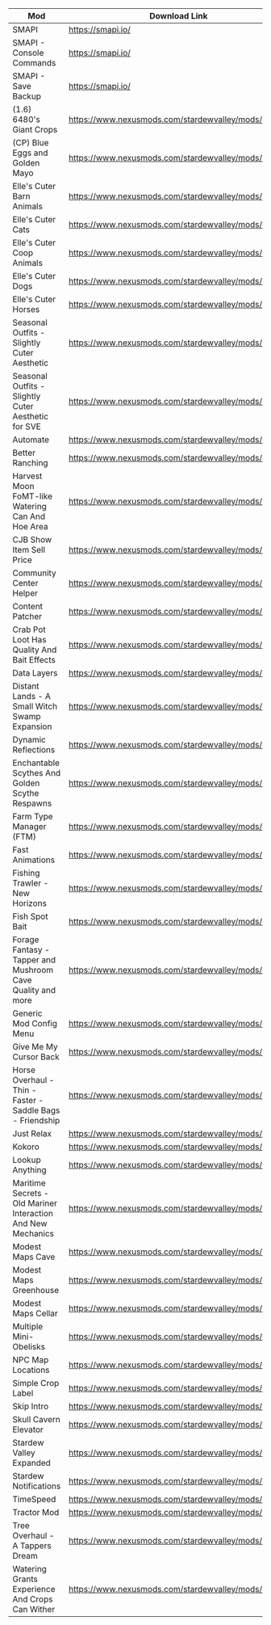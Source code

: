 | Mod                                                          | Download Link                                      |
|--------------------------------------------------------------|----------------------------------------------------|
| SMAPI                                                        | https://smapi.io/                                  |
| SMAPI - Console Commands                                     | https://smapi.io/                                  |
| SMAPI - Save Backup                                          | https://smapi.io/                                  |
| (1.6) 6480's Giant Crops                                     | https://www.nexusmods.com/stardewvalley/mods/5221  |
| (CP) Blue Eggs and Golden Mayo                               | https://www.nexusmods.com/stardewvalley/mods/20266 |
| Elle's Cuter Barn Animals                                    | https://www.nexusmods.com/stardewvalley/mods/20044 |
| Elle's Cuter Cats                                            | https://www.nexusmods.com/stardewvalley/mods/20041 |
| Elle's Cuter Coop Animals                                    | https://www.nexusmods.com/stardewvalley/mods/20043 |
| Elle's Cuter Dogs                                            | https://www.nexusmods.com/stardewvalley/mods/20040 |
| Elle's Cuter Horses                                          | https://www.nexusmods.com/stardewvalley/mods/20042 |
| Seasonal Outfits - Slightly Cuter Aesthetic                  | https://www.nexusmods.com/stardewvalley/mods/5450  |
| Seasonal Outfits - Slightly Cuter Aesthetic for SVE          | https://www.nexusmods.com/stardewvalley/mods/5969  |
| Automate                                                     | https://www.nexusmods.com/stardewvalley/mods/1063  |
| Better Ranching                                              | https://www.nexusmods.com/stardewvalley/mods/859   |
| Harvest Moon FoMT-like Watering Can And Hoe Area             | https://www.nexusmods.com/stardewvalley/mods/7851  |
| CJB Show Item Sell Price                                     | https://www.nexusmods.com/stardewvalley/mods/1915  |
| Community Center Helper                                      | https://www.nexusmods.com/stardewvalley/mods/6893  |
| Content Patcher                                              | https://www.nexusmods.com/stardewvalley/mods/1915  |
| Crab Pot Loot Has Quality And Bait Effects                   | https://www.nexusmods.com/stardewvalley/mods/7767  |
| Data Layers                                                  | https://www.nexusmods.com/stardewvalley/mods/1691  |
| Distant Lands - A Small Witch Swamp Expansion                | https://www.nexusmods.com/stardewvalley/mods/18109 |
| Dynamic Reflections                                          | https://www.nexusmods.com/stardewvalley/mods/12831 |
| Enchantable Scythes And Golden Scythe Respawns               | https://www.nexusmods.com/stardewvalley/mods/10668 |
| Farm Type Manager (FTM)                                      | https://www.nexusmods.com/stardewvalley/mods/3231  |
| Fast Animations                                              | https://www.nexusmods.com/stardewvalley/mods/1089  |
| Fishing Trawler - New Horizons                               | https://www.nexusmods.com/stardewvalley/mods/15941 |
| Fish Spot Bait                                               | https://www.nexusmods.com/stardewvalley/mods/17581 |
| Forage Fantasy - Tapper and Mushroom Cave Quality and more   | https://www.nexusmods.com/stardewvalley/mods/7554  |
| Generic Mod Config Menu                                      | https://www.nexusmods.com/stardewvalley/mods/5098  |
| Give Me My Cursor Back                                       | https://www.nexusmods.com/stardewvalley/mods/9976  |
| Horse Overhaul - Thin - Faster - Saddle Bags - Friendship    | https://www.nexusmods.com/stardewvalley/mods/7911  |
| Just Relax                                                   | https://www.nexusmods.com/stardewvalley/mods/7770  |
| Kokoro                                                       | https://www.nexusmods.com/stardewvalley/mods/15682 |
| Lookup Anything                                              | https://www.nexusmods.com/stardewvalley/mods/541   |
| Maritime Secrets - Old Mariner Interaction And New Mechanics | https://www.nexusmods.com/stardewvalley/mods/10758 |
| Modest Maps Cave                                             | https://www.nexusmods.com/stardewvalley/mods/7242  |
| Modest Maps Greenhouse                                       | https://www.nexusmods.com/stardewvalley/mods/7341  |
| Modest Maps Cellar                                           | https://www.nexusmods.com/stardewvalley/mods/7469  |
| Multiple Mini-Obelisks                                       | https://www.nexusmods.com/stardewvalley/mods/7900  |
| NPC Map Locations                                            | https://www.nexusmods.com/stardewvalley/mods/239   |
| Simple Crop Label                                            | https://www.nexusmods.com/stardewvalley/mods/314   |
| Skip Intro                                                   | https://www.nexusmods.com/stardewvalley/mods/533   |
| Skull Cavern Elevator                                        | https://www.nexusmods.com/stardewvalley/mods/963   |
| Stardew Valley Expanded                                      | https://www.nexusmods.com/stardewvalley/mods/3753  |
| Stardew Notifications                                        | https://www.nexusmods.com/stardewvalley/mods/4713  |
| TimeSpeed                                                    | https://www.nexusmods.com/stardewvalley/mods/169   |
| Tractor Mod                                                  | https://www.nexusmods.com/stardewvalley/mods/1401  |
| Tree Overhaul - A Tappers Dream                              | https://www.nexusmods.com/stardewvalley/mods/260   |
| Watering Grants Experience And Crops Can Wither              | https://www.nexusmods.com/stardewvalley/mods/7768  |
